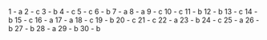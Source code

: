 1 - a 
2 - c
3 - b
4 - c
5 - c
6 - b
7 - a
8 - a
9 - c
10 - c
11 - b
12 - b
13 - c
14 - b
15 - c
16 - a
17 - a
18 - c
19 - b
20 - c
21 - c
22 - a
23 - b
24 - c
25 - a
26 - b
27 - b
28 - a
29 - b
30 - b
